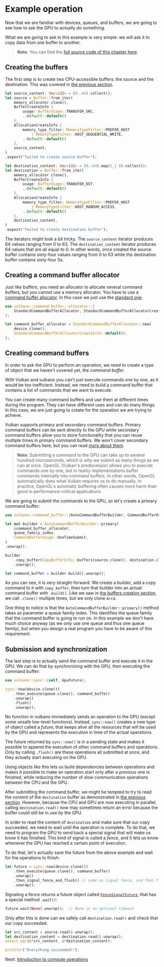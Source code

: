 # Example operation

Now that we are familiar with devices, queues, and buffers, we are going to see how to ask the GPU
to actually do something.

What we are going to ask in this example is very simple: we will ask it to copy data from one
buffer to another.

> **Note**: You can find the [full source code of this chapter
> here](https://github.com/vulkano-rs/vulkano-book/blob/main/chapter-code/03-buffer-creation/main.rs).

## Creating the buffers

The first step is to create two CPU-accessible buffers: the source and the destination. This was 
covered in [the previous section](01-buffer-creation.html).

```rust
let source_content: Vec<i32> = (0..64).collect();
let source = Buffer::from_iter(
    memory_allocator.clone(),
    BufferCreateInfo {
        usage: BufferUsage::TRANSFER_SRC,
        ..Default::default()
    },
    AllocationCreateInfo {
        memory_type_filter: MemoryTypeFilter::PREFER_HOST
            | MemoryTypeFilter::HOST_SEQUENTIAL_WRITE,
        ..Default::default()
    },
    source_content,
)
.expect("failed to create source buffer");

let destination_content: Vec<i32> = (0..64).map(|_| 0).collect();
let destination = Buffer::from_iter(
    memory_allocator.clone(),
    BufferCreateInfo {
        usage: BufferUsage::TRANSFER_DST,
        ..Default::default()
    },
    AllocationCreateInfo {
        memory_type_filter: MemoryTypeFilter::PREFER_HOST
            | MemoryTypeFilter::HOST_RANDOM_ACCESS,
        ..Default::default()
    },
    destination_content,
)
.expect("failed to create destination buffer");
```

The iterators might look a bit tricky. The `source_content` iterator produces 64 values ranging
from 0 to 63. The `destination_content` iterator produces 64 values that are all equal to 0.
In other words, once created the source buffer contains sixty-four values ranging from 0 to 63
while the destination buffer contains sixty-four 0s.

## Creating a command buffer allocator

Just like buffers, you need an allocator to allocate several command buffers, but you cannot use
a memory allocator. You have to use a [command buffer 
allocator](https://docs.rs/vulkano/0.34.0/vulkano/command_buffer/allocator/trait.CommandBufferAllocator.html).
In this case we just use the [standard 
one](https://docs.rs/vulkano/0.34.0/vulkano/command_buffer/allocator/struct.StandardCommandBufferAllocator.html).

```rust
use vulkano::command_buffer::allocator::{
    StandardCommandBufferAllocator, StandardCommandBufferAllocatorCreateInfo,
};

let command_buffer_allocator = StandardCommandBufferAllocator::new(
    device.clone(),
    StandardCommandBufferAllocatorCreateInfo::default(),
);
```

## Creating command buffers

In order to ask the GPU to perform an operation, we need to create a type of object that we
haven't covered yet, the *command buffer*.

With Vulkan and vulkano you can't just execute commands one by one, as it would be too inefficient.
Instead, we need to build a command buffer that contains a list of commands that we want to
execute.

You can create many command buffers and use them at different times during the program. They can 
have different uses and can do many things. In this case, we are just going to create for the
operation we are trying to achieve.

Vulkan supports primary and secondary command buffers. Primary command buffers can be sent directly 
to the GPU while secondary command buffers allow you to store functionality that you can reuse 
multiple times in primary command buffers. We won't cover secondary command buffers here, but you 
can read [more about them](https://docs.rs/vulkano/0.34.0/vulkano/command_buffer/index.html).

> **Note**: Submitting a command to the GPU can take up to several hundred microseconds, which is
> why we submit as many things as we can at once.
> OpenGL (Vulkan's predecessor) allows you to execute commands one by one, but in reality
> implementations buffer commands internally into command buffers. In other words, OpenGL
> automatically does what Vulkan requires us to do manually. In practice, OpenGL's automatic
> buffering often causes more harm than good in performance-critical applications.

We are going to submit the commands to the GPU, so let's create a primary command buffer:

```rust
use vulkano::command_buffer::{AutoCommandBufferBuilder, CommandBufferUsage, CopyBufferInfo};

let mut builder = AutoCommandBufferBuilder::primary(
    &command_buffer_allocator,
    queue_family_index,
    CommandBufferUsage::OneTimeSubmit,
)
.unwrap();

builder
    .copy_buffer(CopyBufferInfo::buffers(source.clone(), destination.clone()))
    .unwrap();

let command_buffer = builder.build().unwrap();
```

As you can see, it is very straight-forward. We create a *builder*, add a copy command to it with
`copy_buffer`, then turn that builder into an actual command buffer with `.build()`. Like we saw in
[the buffers creation section](01-buffer-creation.html), we call `.clone()` multiple times, but we
only clone `Arc`s.

One thing to notice is that the `AutoCommandBufferBuilder::primary()` method takes as parameter a 
queue family index. This identifies the queue family that the command buffer is going to run on.
In this example we don't have much choice anyway (as we only use one queue and thus one queue
family), but when you design a real program you have to be aware of this requirement.

## Submission and synchronization

The last step is to actually send the command buffer and execute it in the GPU. We can do that by 
synchronizing with the GPU, then executing the command buffer:

```rust
use vulkano::sync::{self, GpuFuture};

sync::now(device.clone())
    .then_execute(queue.clone(), command_buffer)
    .unwrap()
    .flush()
    .unwrap();
```

No function in vulkano immediately sends an operation to the GPU (except some unsafe low-level 
functions). Instead, `sync::now()` creates a new type of object called a *future*, that keeps 
alive all the resources that will be used by the GPU and represents the execution in time of the 
actual operations.

The future returned by `sync::now()` is in a pending state and makes it possible to append the 
execution of other command buffers and operations. Only by calling `.flush()` are these operations 
all submitted at once, and they actually start executing on the GPU.

Using objects like this lets us build dependencies between operations and makes it possible to 
make an operation start only after a previous one is finished, while reducing the number of slow 
communication operations between the CPU and the GPU.

After submitting the command buffer, we might be tempted to try to read the content of the
`destination` buffer as demonstrated in [the previous section](01-buffer-creation.html).
However, because the CPU and GPU are now executing in parallel, calling `destination.read()`
now may sometimes return an error because the buffer could still be in use by the GPU.

In order to read the content of `destination` and make sure that our copy succeeded, we need to
wait until the operation is complete. To do that, we need to program the GPU to send back a special
signal that will make us know it has finished. This kind of signal is called a *fence*, and it lets
us know whenever the GPU has reached a certain point of execution.

To do that, let's actually save the future from the above example and wait for the operations to 
finish:

```rust
let future = sync::now(device.clone())
    .then_execute(queue.clone(), command_buffer)
    .unwrap()
    .then_signal_fence_and_flush() // same as signal fence, and then flush
    .unwrap();
```

Signaling a fence returns a future object called
[`FenceSignalFuture`](https://docs.rs/vulkano/0.34.0/vulkano/sync/future/struct.FenceSignalFuture.html),
that has a special method `.wait()`:

```rust
future.wait(None).unwrap();  // None is an optional timeout
```

Only after this is done can we safely call `destination.read()` and check that our copy succeeded.

```rust
let src_content = source.read().unwrap();
let destination_content = destination.read().unwrap();
assert_eq!(&*src_content, &*destination_content);

println!("Everything succeeded!");
```

Next: [Introduction to compute operations](../04-compute-pipeline/01-compute-intro.html)
